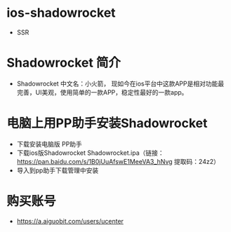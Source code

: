 # ios-shadowrocket
- SSR

# Shadowrocket 简介
- Shadowrocket 中文名：小火箭， 现如今在ios平台中这款APP是相对功能最完善，UI美观，使用简单的一款APP，稳定性最好的一款app。

# 电脑上用PP助手安装Shadowrocket
- 下载安装电脑版 PP助手
- 下载ios版Shadowrocket Shadowrocket.ipa（链接：https://pan.baidu.com/s/1B0jUuAfswE1MeeVA3_hNvg 提取码：24z2） 
- 导入到pp助手下载管理中安装  

# 购买账号
- https://a.aiguobit.com/users/ucenter

